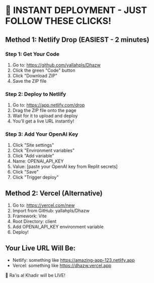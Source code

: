 # 🚀 INSTANT DEPLOYMENT - JUST FOLLOW THESE CLICKS!

## Method 1: Netlify Drop (EASIEST - 2 minutes)

### Step 1: Get Your Code
1. Go to: https://github.com/yallahpls/Dhazw
2. Click the green "Code" button
3. Click "Download ZIP"
4. Save the ZIP file

### Step 2: Deploy to Netlify
1. Go to: https://app.netlify.com/drop
2. Drag the ZIP file onto the page
3. Wait for it to upload and deploy
4. You'll get a live URL instantly!

### Step 3: Add Your OpenAI Key
1. Click "Site settings" 
2. Click "Environment variables"
3. Click "Add variable"
4. Name: OPENAI_API_KEY
5. Value: [paste your OpenAI key from Replit secrets]
6. Click "Save"
7. Click "Trigger deploy"

## Method 2: Vercel (Alternative)

1. Go to: https://vercel.com/new
2. Import from GitHub: yallahpls/Dhazw
3. Framework: Vite
4. Root Directory: client
5. Add OPENAI_API_KEY environment variable
6. Deploy!

## Your Live URL Will Be:
- Netlify: something like https://amazing-app-123.netlify.app
- Vercel: something like https://dhazw.vercel.app

🎉 Ra'is al Khadir will be LIVE!